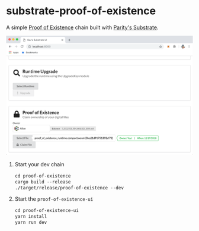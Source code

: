 # substrate-proof-of-existence

A simple [Proof of Existence](https://en.wikipedia.org/wiki/Proof_of_Existence) chain built with [Parity's Substrate](https://github.com/paritytech/substrate).

![Image of UI](./proof-of-existence-ui/poe-ui.png)

1. Start your dev chain
    ```
    cd proof-of-existence
    cargo build --release
    ./target/release/proof-of-existence --dev
    ```

2. Start the `proof-of-existence-ui`

    ```
    cd proof-of-existence-ui
    yarn install
    yarn run dev
    ```